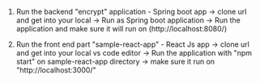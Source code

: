 1. Run the backend "encrypt" application - Spring boot app
    -> clone url and get into your local
    -> Run as Spring boot application 
    -> Run the application and make sure it will run on (http://localhost:8080/)
   


3. Run the front end part "sample-react-app" - React Js app
    -> clone url and get into your local vs code editor
    -> Run the application with "npm start" on sample-react-app directory
    -> make sure it run on "http://localhost:3000/"
